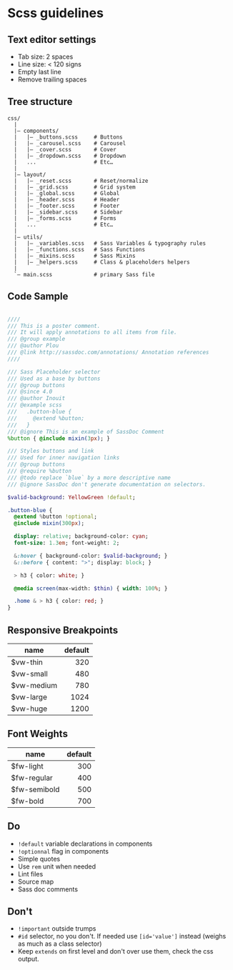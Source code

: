 # Scss guidelines

## Text editor settings
- Tab size: 2 spaces
- Line size: < 120 signs
- Empty last line
- Remove trailing spaces

## Tree structure
```
css/
  |
  |– components/
  |   |– _buttons.scss     # Buttons
  |   |– _carousel.scss    # Carousel
  |   |– _cover.scss       # Cover
  |   |– _dropdown.scss    # Dropdown
  |   ...                  # Etc…
  |
  |– layout/
  |   |– _reset.scss       # Reset/normalize
  |   |– _grid.scss        # Grid system
  |   |– _global.scss      # Global
  |   |– _header.scss      # Header
  |   |– _footer.scss      # Footer
  |   |– _sidebar.scss     # Sidebar
  |   |– _forms.scss       # Forms
  |   ...                  # Etc…
  |
  |– utils/
  |   |– _variables.scss   # Sass Variables & typography rules
  |   |– _functions.scss   # Sass Functions
  |   |– _mixins.scss      # Sass Mixins
  |   |– _helpers.scss     # Class & placeholders helpers
  |
  `– main.scss             # primary Sass file
```
## Code Sample

``` Sass

////
/// This is a poster comment.
/// It will apply annotations to all items from file.
/// @group example
/// @author Plou
/// @link http://sassdoc.com/annotations/ Annotation references
////

/// Sass Placeholder selector
/// Used as a base by buttons
/// @group buttons
/// @since 4.0
/// @author Inouit
/// @example scss
///   .button-blue {
///     @extend %button;
///   }
/// @ignore This is an example of SassDoc Comment
%button { @include mixin(3px); }

/// Styles buttons and link
/// Used for inner navigation links
/// @group buttons
/// @require %button
/// @todo replace `blue` by a more descriptive name
/// @ignore SassDoc don't generate documentation on selectors.

$valid-background: YellowGreen !default;

.button-blue {
  @extend %button !optional;
  @include mixin(300px);

  display: relative; background-color: cyan;
  font-size: 1.3em; font-weight: 2;

  &:hover { background-color: $valid-background; }
  &::before { content: ">"; display: block; }

  > h3 { color: white; }

  @media screen(max-width: $thin) { width: 100%; }

  .home & > h3 { color: red; }
}
```

## Responsive Breakpoints

| name      | default |
| --------- | ------: |
| $vw-thin   | 320     |
| $vw-small  | 480     |
| $vw-medium | 780     |
| $vw-large  | 1024    |
| $vw-huge   | 1200    |

## Font Weights

| name          | default |
| ------------- | ------: |
| $fw-light     | 300     |
| $fw-regular   | 400     |
| $fw-semibold  | 500     |
| $fw-bold      | 700     |

## Do
- `!default` variable declarations in components
- `!optionnal` flag in components
- Simple quotes
- Use `rem` unit when needed
- Lint files
- Source map
- Sass doc comments

## Don't
- `!important` outside trumps
- `#id` selector, no you don't. If needed use `[id='value']` instead (weighs as much as a class selector)
- Keep `extends` on first level and don't over use them, check the css output.
